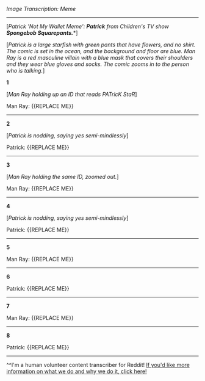 *Image Transcription: Meme*

---

[*Patrick 'Not My Wallet Meme':* ***Patrick*** *from Children's TV show* ***Spongebob Squarepants.****] 

[*Patrick is a large starfish with green pants that have flowers, and no shirt. The comic is set in the ocean, and the background and floor are blue. Man Ray is a red masculine villain with a blue mask that covers their shoulders and they wear blue gloves and socks. The comic zooms in to the person who is talking.*]


**1**

[*Man Ray holding up an ID that reads PATricK StaR*]

Man Ray: {{REPLACE ME}}

---

**2**

[*Patrick is nodding, saying yes semi-mindlessly*]


Patrick: {{REPLACE ME}}

---

**3**

[*Man Ray holding the same ID, zoomed out.*]

Man Ray: {{REPLACE ME}}

---

**4**

[*Patrick is nodding, saying yes semi-mindlessly*]

Patrick:  {{REPLACE ME}}

---

**5**

Man Ray:  {{REPLACE ME}}

---
**6**

Patrick:  {{REPLACE ME}}

---

**7**

Man Ray:  {{REPLACE ME}}

---

**8**

Patrick:  {{REPLACE ME}}

---

^^I'm&#32;a&#32;human&#32;volunteer&#32;content&#32;transcriber&#32;for&#32;Reddit!&#32;[If&#32;&#32;you'd&#32;like&#32;more&#32;information&#32;on&#32;what&#32;we&#32;do&#32;and&#32;why&#32;we&#32;do&#32;it,&#32;click&#32;here!](https://www.reddit.com/r/TranscribersOfReddit/wiki/index)
